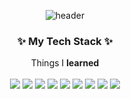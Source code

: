 <div align = center>

![header](https://capsule-render.vercel.app/api?type=waving&color=000&height=200&section=header&text=HAPPY%20JM&&desc=Front-end%20Engineer&descSize=15&fontSize=60&fontColor=fff&animation=twinkling&fontAlignY=35&descAlignY=55)

### ✨ My Tech Stack ✨
Things I **learned** <br> <br>
<img src="https://img.shields.io/badge/HTML5-E34F26?style=flat-square&logo=HTML5&logoColor=white"/> <img src="https://img.shields.io/badge/CSS3-1572B6?style=flat-square&logo=CSS3&logoColor=white"/></a> <img src="https://img.shields.io/badge/JavaScript-F7DF1E?style=flat-square&logo=JavaScript&logoColor=white"/> <img src="https://img.shields.io/badge/Android-3DDC84?style=flat-square&logo=Android&logoColor=white"/></a> <img src="https://img.shields.io/badge/Node.js-339933?style=flat-square&logo=Node.js&logoColor=white"/></a>  <img src="https://img.shields.io/badge/MongoDB-47A248?style=flat-square&logo=MongoDB&logoColor=white"/></a> 
<img src="https://img.shields.io/badge/MySQL-4479A1?style=flat-square&logo=MySQL&logoColor=white"/></a> <img src="https://img.shields.io/badge/c++-00599C?style=flat-square&logo=c%2B%2B&logoColor=white"/></a> <img src="https://img.shields.io/badge/Amazon AWS-232F3E?style=flat-square&logo=Amazon%20AWS&logoColor=white"/></a>  </br>
<br>
<br>
<!--
**HAPPY-JM/HAPPY-JM** is a ✨ _special_ ✨ repository because its `README.md` (this file) appears on your GitHub profile.

Here are some ideas to get you started:

- 🔭 I’m currently working on ...
- 🌱 I’m currently learning ...
- 👯 I’m looking to collaborate on ...
- 🤔 I’m looking for help with ...
- 💬 Ask me about ...
- 📫 How to reach me: ...
- 😄 Pronouns: ...
- ⚡ Fun fact: ...
-->
